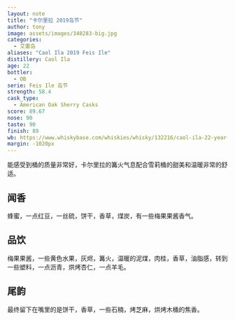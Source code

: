 ```yaml
---
layout: note
title: "卡尔里拉 2019岛节"
author: tony
image: assets/images/348283-big.jpg
categories:
  - 艾雷岛
aliases: "Caol Ila 2019 Feis Ile"
distillery: Caol Ila
age: 22
bottler:
  - OB
serie: Feis Ile 岛节
strength: 58.4
cask_type:
  - American Oak Sherry Casks
score: 89.67
nose: 90
taste: 90
finish: 89
wb: https://www.whiskybase.com/whiskies/whisky/132216/caol-ila-22-year-old
margin: -1020px
---
```

能感受到桶的质量非常好，卡尔里拉的篝火气息配合雪莉桶的甜美和温暖非常的舒适。

## 闻香
蜂蜜，一点红豆，一丝硫，饼干，香草，煤炭，有一些梅果果酱香气。

## 品饮
梅果果酱，一些黄色水果，灰烬，篝火，温暖的泥煤，肉桂，香草，油脂感，转到一些塑料，一点沥青，烘烤杏仁，一点羊毛。

## 尾韵
最终留下在嘴里的是饼干，香草，一些石楠，烤芝麻，烘烤木桶的焦香。
